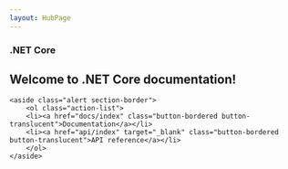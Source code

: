 ```yaml
---
layout: HubPage
---
```


<article id="main">
    <section id="hero-content" class="graph">
        <h1>.NET Core</h1>
        <h2>Welcome to .NET Core documentation!</h2>
    </section>

    <aside class="alert section-border">
        <ol class="action-list">
        <li><a href="docs/index" class="button-bordered button-translucent">Documentation</a></li>
        <li><a href="api/index" target="_blank" class="button-bordered button-translucent">API reference</a></li>
        </ol>
    </aside>
</article>

